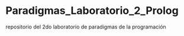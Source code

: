 # Paradigmas_Laboratorio_2_Prolog
repositorio del 2do laboratorio de paradigmas de la programación 
